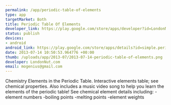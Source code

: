 ```yaml
--- 
permalink: /app/periodic-table-of-elements
type: app
targetMarket: Both
title: Periodic Table Of Elements
developer_link: https://play.google.com/store/apps/developer?id=LondonNut.com
status: publish
devices: 
- android
android_link: https://play.google.com/store/apps/details?id=simple.periodictable
date: 2013-07-14 10:50:53.964776 +00:00
thumb: /uploads/app/2013-07/2013-07-14-periodic-table-of-elements.png
developer: LondonNut.com
email: mogenius@gmail.com
---
```


Chemistry Elements in the Periodic Table.
Interactive elements table; see chemical properties.
Also includes a music video song to help you learn the elements of the periodic table!
See chemical element details including:
-element numbers
-boiling points
-melting points
-element weights
